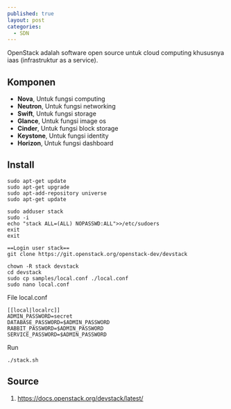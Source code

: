 ```yaml
---
published: true
layout: post
categories:
  - SDN
---
```

OpenStack adalah software open source untuk cloud computing khususnya iaas (infrastruktur as a service).

## Komponen
- **Nova**, Untuk fungsi computing
- **Neutron**, Untuk fungsi networking
- **Swift**, Untuk fungsi storage
- **Glance**, Untuk fungsi image os
- **Cinder**, Untuk fungsi block storage
- **Keystone**, Untuk fungsi identity 
- **Horizon**, Untuk fungsi dashboard

## Install

```
sudo apt-get update
sudo apt-get upgrade
sudo apt-add-repository universe
sudo apt-get update

sudo adduser stack
sudo -i
echo "stack ALL=(ALL) NOPASSWD:ALL">>/etc/sudoers
exit
exit

==Login user stack==
git clone https://git.openstack.org/openstack-dev/devstack

chown -R stack devstack
cd devstack
sudo cp samples/local.conf ./local.conf
sudo nano local.conf
```

File local.conf
```
[[local|localrc]]
ADMIN_PASSWORD=secret
DATABASE_PASSWORD=$ADMIN_PASSWORD
RABBIT_PASSWORD=$ADMIN_PASSWORD
SERVICE_PASSWORD=$ADMIN_PASSWORD
```

Run
```
./stack.sh
```

## Source
1. https://docs.openstack.org/devstack/latest/